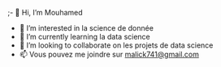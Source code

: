 ;- 👋 Hi, I’m Mouhamed 
- 👀 I’m interested in  la science de donnée
- 🌱 I’m currently learning la data science 
- 💞️ I’m looking to collaborate on les projets de data science
- 📫 Vous pouvez me joindre sur malick741@gmail.com
<!---
malick741/malick741 is a ✨ special ✨ repository because its `README.md` (this file) appears on your GitHub profile.
You can click the Preview link to take a look at your changes.
--->
